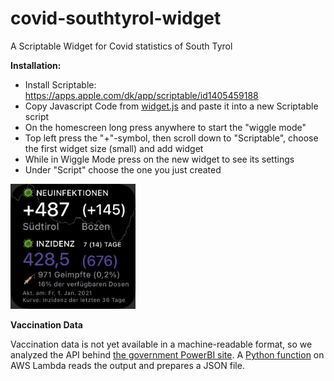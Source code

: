 # covid-southtyrol-widget
A Scriptable Widget for Covid statistics of South Tyrol

**Installation:** 
- Install Scriptable: https://apps.apple.com/dk/app/scriptable/id1405459188
- Copy Javascript Code from [widget.js](https://raw.githubusercontent.com/jrkager/covid-southtyrol-widget/main/widget.js) and paste it into a new Scriptable script
- On the homescreen long press anywhere to start the "wiggle mode"
- Top left press the "+"-symbol, then scroll down to "Scriptable", choose the first widget size (small) and add widget
- While in Wiggle Mode press on the new widget to see its settings
- Under "Script" choose the one you just created

<img src="screenshots/de.jpg" width="200">

**Vaccination Data**

Vaccination data is not yet available in a machine-readable format, so we analyzed the API behind [the government PowerBI site](https://app.powerbi.com/view?r=eyJrIjoiMzg4YmI5NDQtZDM5ZC00ZTIyLTgxN2MtOTBkMWM4MTUyYTg0IiwidCI6ImFmZDBhNzVjLTg2NzEtNGNjZS05MDYxLTJjYTBkOTJlNDIyZiIsImMiOjh9). A [Python function](vaccines-data-scraper.py) on AWS Lambda reads the output and prepares a JSON file.
